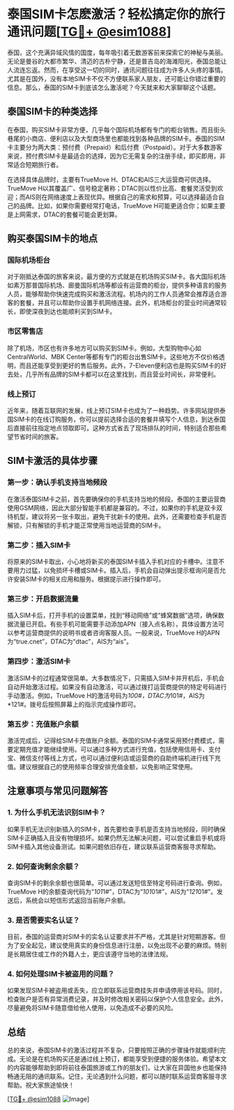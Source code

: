 # 泰国SIM卡怎麽激活？轻松搞定你的旅行通讯问题[[TG💪+ @esim1088](https://t.me/s/esim1088)]

泰国，这个充满异域风情的国度，每年吸引着无数游客前来探索它的神秘与美丽。无论是曼谷的大都市繁华、清迈的古朴宁静，还是普吉岛的海滩阳光，泰国总能让人流连忘返。然而，在享受这一切的同时，通讯问题往往成为许多人头疼的事情。尤其是在国外，没有本地SIM卡不仅不方便联系家人朋友，还可能让你错过重要的信息。那么，泰国的SIM卡到底该怎么激活呢？今天就来和大家聊聊这个话题。

## 泰国SIM卡的种类选择

在泰国，购买SIM卡非常方便，几乎每个国际机场都有专门的柜台销售。而且街头巷尾的小商店、便利店以及大型商场里也都能找到各种品牌的SIM卡。泰国的SIM卡主要分为两大类：预付费（Prepaid）和后付费（Postpaid）。对于大多数游客来说，预付费SIM卡是最适合的选择，因为它无需复杂的注册手续，即买即用，非常适合短期旅行者。

在选择具体品牌时，主要有TrueMove H、DTAC和AIS三大运营商可供选择。TrueMove H以其覆盖广、信号稳定著称；DTAC则以性价比高、套餐灵活受到欢迎；而AIS则在网络速度上表现优异。根据自己的需求和预算，可以选择最适合自己的品牌。比如，如果你需要经常打电话，TrueMove H可能更适合你；如果主要是上网需求，DTAC的套餐可能会更划算。

## 购买泰国SIM卡的地点

### 国际机场柜台
对于刚抵达泰国的旅客来说，最方便的方式就是在机场购买SIM卡。各大国际机场如素万那普国际机场、廊曼国际机场等都设有运营商的柜台，提供多种语言的服务人员，能够帮助你快速完成购买和激活流程。机场内的工作人员通常会推荐适合游客的套餐，并且可以帮助你设置手机网络连接。此外，机场柜台的营业时间通常较长，即使深夜到达也能顺利买到SIM卡。

### 市区零售店
除了机场，市区也有许多地方可以购买到SIM卡。例如，大型购物中心如CentralWorld、MBK Center等都有专门的柜台出售SIM卡。这些地方不仅价格透明，而且还能享受到更好的售后服务。此外，7-Eleven便利店也是购买SIM卡的好去处，几乎所有品牌的SIM卡都可以在这里找到，而且营业时间长，非常便利。

### 线上预订
近年来，随着互联网的发展，线上预订SIM卡也成为了一种趋势。许多网站提供泰国SIM卡的在线订购服务，你可以提前选择合适的套餐并填写个人信息，到达泰国后直接前往指定地点领取即可。这种方式省去了现场排队的时间，特别适合那些希望节省时间的旅客。

## SIM卡激活的具体步骤

### 第一步：确认手机支持当地频段
在激活泰国SIM卡之前，首先要确保你的手机支持当地的频段。泰国的主要运营商使用GSM网络，因此大部分智能手机都是兼容的。不过，如果你的手机是双卡双待机型，建议将另一张卡取出，避免干扰新卡的使用。此外，还需要检查手机是否解锁，只有解锁的手机才能正常使用当地运营商的SIM卡。

### 第二步：插入SIM卡
将原来的SIM卡取出，小心地将新买的泰国SIM卡插入手机对应的卡槽中。注意不要用力过猛，以免损坏卡槽或SIM卡。插入后，手机会自动弹出提示框询问是否允许安装SIM卡的相关应用和服务。根据提示进行操作即可。

### 第三步：开启数据流量
插入SIM卡后，打开手机的设置菜单，找到“移动网络”或“蜂窝数据”选项，确保数据流量已开启。有些手机可能需要手动添加APN（接入点名称），具体设置方法可以参考运营商提供的说明书或者咨询客服人员。一般来说，TrueMove H的APN为“true.cnet”，DTAC为“dtac”，AIS为“ais”。

### 第四步：激活SIM卡
激活SIM卡的过程通常很简单。大多数情况下，只需插入SIM卡并开机后，手机会自动开始激活过程。如果没有自动激活，可以通过拨打运营商提供的特定号码进行手动激活。例如，TrueMove H的激活号码为*100#，DTAC为*101#，AIS为*121#。拨号后按照屏幕上的指示完成操作即可。

### 第五步：充值账户余额
激活完成后，记得给SIM卡充值账户余额。泰国的SIM卡通常采用预付费模式，需要定期充值才能继续使用。可以通过多种方式进行充值，包括使用信用卡、支付宝、微信支付等线上方式，也可以通过便利店或运营商的自助终端机进行线下充值。建议根据自己的使用频率合理安排充值金额，以免影响正常使用。

## 注意事项与常见问题解答

### 1. 为什么手机无法识别SIM卡？
如果手机无法识别新插入的SIM卡，首先要检查手机是否支持当地频段，同时确保SIM卡正确插入且没有物理损坏。如果仍然无法解决问题，可以尝试重启手机或将SIM卡插入其他设备测试。如果问题依旧存在，建议联系运营商客服寻求帮助。

### 2. 如何查询剩余余额？
查询SIM卡的剩余余额也很简单。可以通过发送短信至特定号码进行查询。例如，TrueMove H的余额查询代码为“*101*1#”，DTAC为“*101*01#”，AIS为“*121*01#”。发送后，系统会以短信形式返回当前账户余额。

### 3. 是否需要实名认证？
目前，泰国的运营商对SIM卡的实名认证要求并不严格，尤其是针对短期游客。但为了安全起见，建议使用真实的身份信息进行注册，以免出现不必要的麻烦。特别是长期居住或工作的外籍人士，更应该遵守当地的法律法规。

### 4. 如何处理SIM卡被盗用的问题？
如果发现SIM卡被盗用或丢失，应立即联系运营商挂失并申请停用该号码。同时，检查账户是否有异常消费记录，并及时修改相关密码以保护个人信息安全。此外，尽量避免将SIM卡随意借给他人使用，以免造成不必要的风险。

## 总结

总的来说，泰国SIM卡的激活过程并不复杂，只要按照正确的步骤操作就能顺利完成。无论是在机场购买还是通过线上预订，都能享受到便捷的服务体验。希望本文的内容能够帮助到即将前往泰国旅游或工作的朋友们，让大家在异国他乡也能保持畅通无阻的通讯联系。记住，无论遇到什么问题，都可以随时联系运营商客服寻求帮助。祝大家旅途愉快！

[[TG💪+ @esim1088](https://t.me/s/esim1088) ![Image](https://i.postimg.cc/4NQfJmqS/Snipaste-2025-05-13-00-14-12.png)]